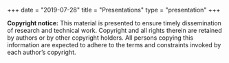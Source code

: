 +++
date = "2019-07-28"
title = "Presentations"
type = "presentation"
+++

**Copyright notice:** This material is presented to ensure timely dissemination
of research and technical work. Copyright and all rights therein are retained
by authors or by other copyright holders. All persons copying this information
are expected to adhere to the terms and constraints invoked by each author’s
copyright.

